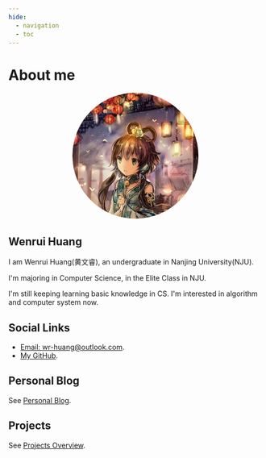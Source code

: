 ```yaml
---
hide:
  - navigation
  - toc
---
```


# About me

<div align="center">
<img src="img/avatar.jpg" width="250px" height="250px" alt="avatar" style="border-radius: 50%">
</div>

## Wenrui Huang

I am Wenrui Huang(黄文睿), an undergraduate in Nanjing University(NJU).

I'm majoring in Computer Science, in the Elite Class in NJU.

I'm still keeping learning basic knowledge in CS. I'm interested in algorithm and computer system now.

## Social Links

- [Email: wr-huang@outlook.com](mailto:wr-huang@outlook.com).
- [My GitHub](https://github.com/rijuyuezhu).

## Personal Blog

See [Personal Blog](https://blog.rijuyuezhu.top).

## Projects

See [Projects Overview](projects/index.md).
